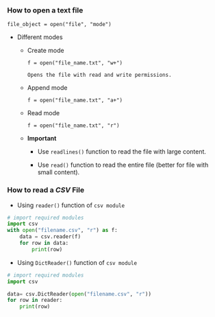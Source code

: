 ### How to open a text file
`file_object = open("file", "mode")`
- Different modes
    - Create mode
        
        `f = open("file_name.txt", "w+")`
        
        ```
        Opens the file with read and write permissions.
        ```
    
    - Append mode
        
        `f = open("file_name.txt", "a+")`
        
    - Read mode
        
        `f = open("file_name.txt", "r")`
        
    - __Important__
    
        + Use `readlines()` function to read the file with large content.
        
        + Use `read()` function to read the entire file (better for file with small content). 
    
### How to read a *CSV* File

- Using `reader()` function of `csv module`
```python
# import required modules
import csv
with open("filename.csv", "r") as f:
    data = csv.reader(f)
    for row in data:
        print(row)
```

- Using `DictReader()` function of `csv module`
```python
# import required modules
import csv

data= csv.DictReader(open("filename.csv", "r"))
for row in reader:
    print(row)
```
